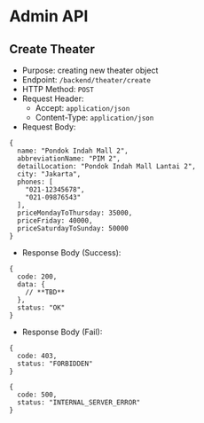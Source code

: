 Admin API
=========

Create Theater
--------------

- Purpose: creating new theater object
- Endpoint: `/backend/theater/create`
- HTTP Method: `POST`
- Request Header:
  - Accept: `application/json`
  - Content-Type: `application/json`
- Request Body:
```
{
  name: "Pondok Indah Mall 2",
  abbreviationName: "PIM 2",
  detailLocation: "Pondok Indah Mall Lantai 2",
  city: "Jakarta",
  phones: [
    "021-12345678",
    "021-09876543"
  ],
  priceMondayToThursday: 35000,
  priceFriday: 40000,
  priceSaturdayToSunday: 50000
}
```
- Response Body (Success):
```
{
  code: 200,
  data: {
    // **TBD**
  },
  status: "OK"
}
```
- Response Body (Fail):
```
{
  code: 403,
  status: "FORBIDDEN"
}
```
```
{
  code: 500,
  status: "INTERNAL_SERVER_ERROR"
}
```
